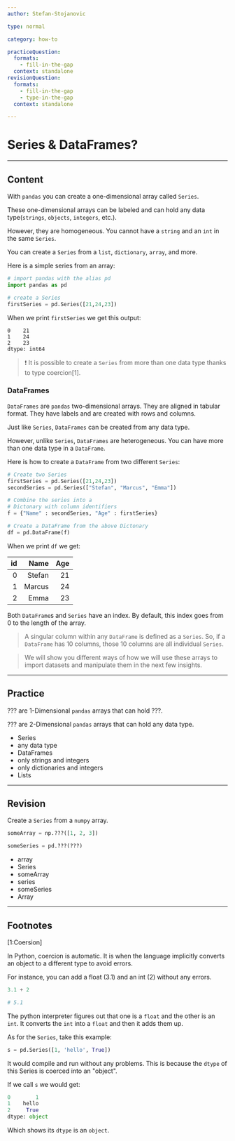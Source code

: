 ```yaml
---
author: Stefan-Stojanovic

type: normal

category: how-to

practiceQuestion:
  formats:
    - fill-in-the-gap
  context: standalone
revisionQuestion:
  formats:
    - fill-in-the-gap
    - type-in-the-gap
  context: standalone

---
```


# Series & DataFrames?

---
## Content

With `pandas` you can create a one-dimensional array called `Series`.

These one-dimensional arrays can be labeled and can hold any data type(`strings`, `objects`, `integers`, etc.). 

However, they are homogeneous. You cannot have a `string` and an `int` in the same `Series`.

You can create a `Series` from a `list`, `dictionary`, `array`, and more.

Here is a simple series from an array:
```python
# import pandas with the alias pd
import pandas as pd

# create a Series
firstSeries = pd.Series([21,24,23])
```

When we print `firstSeries` we get this output:
```plain-text
0    21
1    24
2    23
dtype: int64
```

> ❗ It is possible to create a `Series` from more than one data type thanks to type coercion[1].

### DataFrames

`DataFrames` are `pandas` two-dimensional arrays. They are aligned in tabular format. They have labels and are created with rows and columns.

Just like `Series`, `DataFrames` can be created from any data type.

However, unlike `Series`, `DataFrames` are heterogeneous. You can have more than one data type in a `DataFrame`.

Here is how to create a `DataFrame` from two different `Series`:

```python
# Create two Series
firstSeries = pd.Series([21,24,23])
secondSeries = pd.Series(["Stefan", "Marcus", "Emma"])

# Combine the series into a
# Dictonary with column identifiers
f = {"Name" : secondSeries, "Age" : firstSeries}

# Create a DataFrame from the above Dictonary
df = pd.DataFrame(f)
```

When we print `df` we get:

| id |   Name | Age |
|---:|-------:|----:|
| 0  | Stefan |  21 |
| 1  | Marcus |  24 |
| 2  |   Emma |  23 |

Both `DataFrame`s and `Series` have an index. By default, this index goes from 0 to the length of the array.

> A singular column within any `DataFrame` is defined as a `Series`. So, if a `DataFrame` has 10 columns, those 10 columns are all individual `Series`.

> We will show you different ways of how we will use these arrays to import datasets and manipulate them in the next few insights.

---

## Practice

??? are 1-Dimensional `pandas` arrays that can hold ???.

??? are 2-Dimensional `pandas` arrays that can hold any data type.

- Series
- any data type
- DataFrames
- only strings and integers
- only dictionaries and integers
- Lists

---

## Revision

Create a `Series` from a `numpy` array.

```python
someArray = np.???([1, 2, 3])

someSeries = pd.???(???)
```

- array
- Series
- someArray
- series
- someSeries
- Array

---
## Footnotes

[1:Coersion]

In Python, coercion is automatic. It is when the language implicitly converts an object to a different type to avoid errors.

For instance, you can add a float (3.1) and an int (2) without any errors.
```python
3.1 + 2

# 5.1
```

The python interpreter figures out that one is a `float` and the other is an `int`. It converts the `int` into a `float` and then it adds them up.

As for the `Series`, take this example:

```python
s = pd.Series([1, 'hello', True])
```

It would compile and run without any problems. This is because the `dtype` of this Series is coerced into an "object".

If we call  `s` we would get:
```python
0        1
1    hello
2     True
dtype: object
```

Which shows its `dtype` is an `object`.
